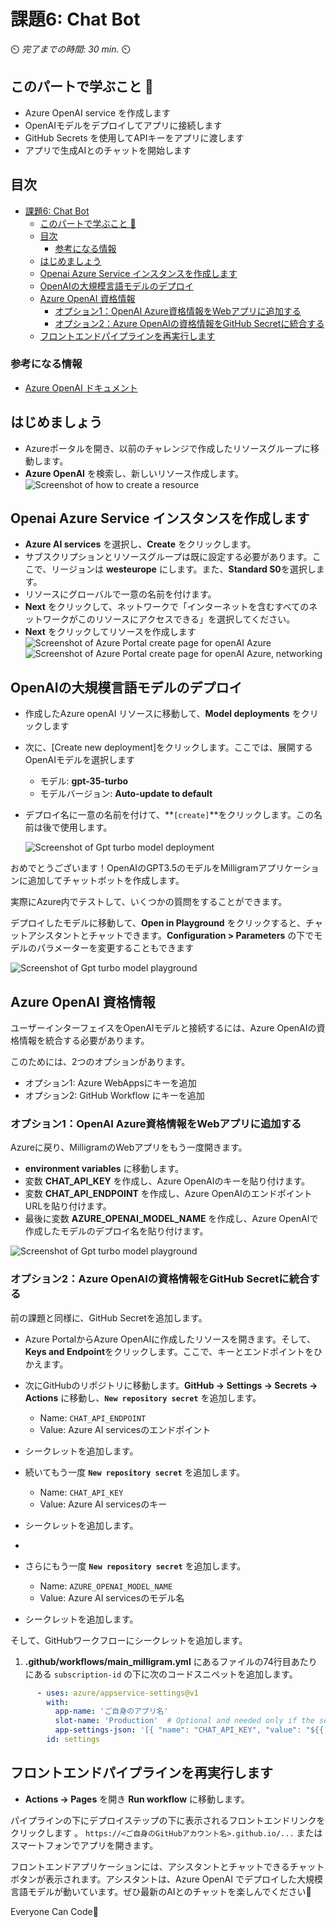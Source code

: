 # 課題6: Chat Bot

⏲️ _完了までの時間: 30 min._ ⏲️

## このパートで学ぶこと 🎯

- Azure OpenAI service を作成します
- OpenAIモデルをデプロイしてアプリに接続します
- GitHub Secrets を使用してAPIキーをアプリに渡します
- アプリで生成AIとのチャットを開始します

## 目次

- [課題6: Chat Bot](#課題6-chat-bot)
  - [このパートで学ぶこと 🎯](#このパートで学ぶこと-)
  - [目次](#目次)
    - [参考になる情報](#参考になる情報)
  - [はじめましょう](#はじめましょう)
  - [Openai Azure Service インスタンスを作成します](#openai-azure-service-インスタンスを作成します)
  - [OpenAIの大規模言語モデルのデプロイ](#openaiの大規模言語モデルのデプロイ)
  - [Azure OpenAI 資格情報](#azure-openai-資格情報)
    - [オプション1：OpenAI Azure資格情報をWebアプリに追加する](#オプション1openai-azure資格情報をwebアプリに追加する)
    - [オプション2：Azure OpenAIの資格情報をGitHub Secretに統合する](#オプション2azure-openaiの資格情報をgithub-secretに統合する)
  - [フロントエンドパイプラインを再実行します](#フロントエンドパイプラインを再実行します)

### 参考になる情報

- [Azure OpenAI ドキュメント](https://learn.microsoft.com/en-us/azure/ai-services/openai/)


## はじめましょう
- Azureポータルを開き、以前のチャレンジで作成したリソースグループに移動します。
- **Azure OpenAI** を検索し、新しいリソース作成します。
    ![Screenshot of how to create a resource](./images/resource-azure-openai.png)


## Openai Azure Service インスタンスを作成します

-  **Azure AI services** を選択し、**Create** をクリックします。
- サブスクリプションとリソースグループは既に設定する必要があります。ここで、リージョンは **westeurope** にします。また、**Standard S0**を選択します。
- リソースにグローバルで一意の名前を付けます。
- **Next** をクリックして、ネットワークで「インターネットを含むすべてのネットワークがこのリソースにアクセスできる」を選択してください。
- **Next** をクリックしてリソースを作成します
  ![Screenshot of Azure Portal create page for openAI Azure](./images/resource-azure-openai-settings.png)
  ![Screenshot of Azure Portal create page for openAI Azure, networking](./images/resource-azure-openai-network.png)


## OpenAIの大規模言語モデルのデプロイ
- 作成したAzure openAI リソースに移動して、**Model deployments** をクリックします
- 次に、[Create new deployment]をクリックします。ここでは、展開するOpenAIモデルを選択します
  - モデル: **gpt-35-turbo** 
  - モデルバージョン: **Auto-update to default**
- デプロイ名に一意の名前を付けて、**`[create]`**をクリックします。この名前は後で使用します。

  ![Screenshot of Gpt turbo model deployment](./images/gpt-turbo-deployment.png)

おめでとうございます！OpenAIのGPT3.5のモデルをMilligramアプリケーションに追加してチャットボットを作成します。

実際にAzure内でテストして、いくつかの質問をすることができます。

デプロイしたモデルに移動して、**Open in Playground** をクリックすると、チャットアシスタントとチャットできます。**Configuration > Parameters** の下でモデルのパラメーターを変更することもできます
 
![Screenshot of Gpt turbo model playground](./images/gpt-playground.png)


## Azure OpenAI 資格情報

ユーザーインターフェイスをOpenAIモデルと接続するには、Azure OpenAIの資格情報を統合する必要があります。

このためには、2つのオプションがあります。
+ オプション1: Azure WebAppsにキーを追加
+ オプション2: GitHub Workflow にキーを追加

### オプション1：OpenAI Azure資格情報をWebアプリに追加する
Azureに戻り、MilligramのWebアプリをもう一度開きます。

-  **environment variables** に移動します。
- 変数 **CHAT_API_KEY** を作成し、Azure OpenAIのキーを貼り付けます。
- 変数 **CHAT_API_ENDPOINT** を作成し、Azure OpenAIのエンドポイントURLを貼り付けます。
- 最後に変数 **AZURE_OPENAI_MODEL_NAME** を作成し、Azure OpenAIで作成したモデルのデプロイ名を貼り付けます。

![Screenshot of Gpt turbo model playground](./images/milligram-env-vars.png)


### オプション2：Azure OpenAIの資格情報をGitHub Secretに統合する

前の課題と同様に、GitHub Secretを追加します。

- Azure PortalからAzure OpenAIに作成したリソースを開きます。そして、**Keys and Endpoint**をクリックします。ここで、キーとエンドポイントをひかえます。
- 次にGitHubのリポジトリに移動します。**GitHub -> Settings -> Secrets -> Actions** に移動し、**`New repository secret`** を追加します。
   - Name: `CHAT_API_ENDPOINT`
   - Value: Azure AI servicesのエンドポイント
- シークレットを追加します。

- 続いてもう一度 **`New repository secret`** を追加します。
   - Name: `CHAT_API_KEY`
   - Value: Azure AI servicesのキー
- シークレットを追加します。
- 
- さらにもう一度 **`New repository secret`** を追加します。
   - Name: `AZURE_OPENAI_MODEL_NAME`
   - Value: Azure AI servicesのモデル名
- シークレットを追加します。

そして、GitHubワークフローにシークレットを追加します。

1. **.github/workflows/main_milligram.yml** にあるファイルの74行目あたりにある `subscription-id` の下に次のコードスニペットを追加します。
   
```yaml
      - uses: azure/appservice-settings@v1
        with:
          app-name: 'ご自身のアプリ名'
          slot-name: 'Production'  # Optional and needed only if the settings have to be configured on the specific deployment slot
          app-settings-json: '[{ "name": "CHAT_API_KEY", "value": "${{ secrets.CHAT_API_KEY }}", "slotSetting": false }, { "name": "CHAT_API_ENDPOINT", "value":  "${{ secrets.CHAT_API_ENDPOINT }}", "slotSetting": false }, { "name": "AZURE_OPENAI_MODEL_NAME", "value": "${{ secrets.AZURE_OPENAI_MODEL_NAME }}", "slotSetting": false }]'
        id: settings
```

## フロントエンドパイプラインを再実行します

- **Actions -> Pages** を開き **Run workflow** に移動します。

パイプラインの下にデプロイステップの下に表示されるフロントエンドリンクをクリックします 。
`https://<ご自身のGitHubアカウント名>.github.io/...`
またはスマートフォンでアプリを開きます。

フロントエンドアプリケーションには、アシスタントとチャットできるチャットボタンが表示されます。アシスタントは、Azure OpenAI でデプロイした大規模言語モデルが動いています。ぜひ最新のAIとのチャットを楽しんでください🎉


Everyone Can Code💪
